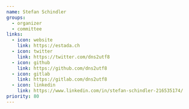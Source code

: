 ```yaml
---
name: Stefan Schindler
groups:
  - organizer
  - committee
links:
  - icon: website
    link: https://estada.ch
  - icon: twitter
    link: https://twitter.com/dns2utf8
  - icon: github
    link: https://github.com/dns2utf8
  - icon: gitlab
    link: https://gitlab.com/dns2utf8
  - icon: linkedin
    link: https://www.linkedin.com/in/stefan-schindler-216535174/
priority: 80
---
```

